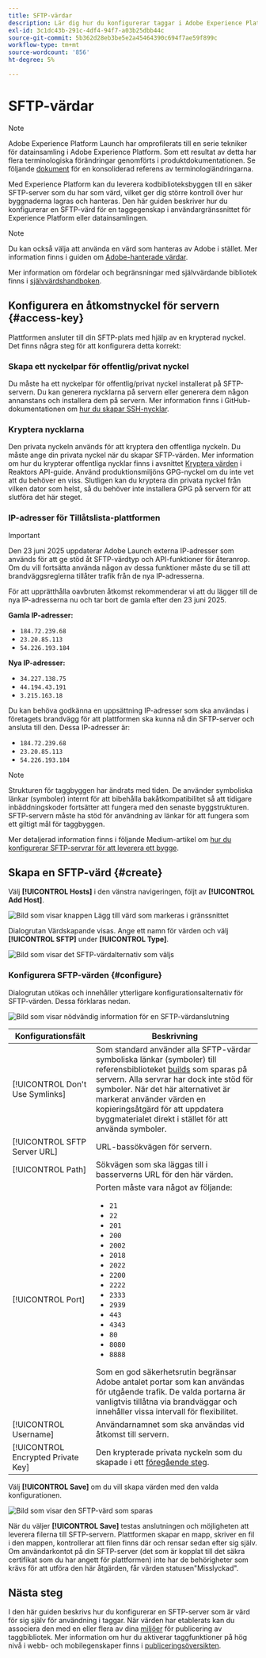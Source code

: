 ```yaml
---
title: SFTP-värdar
description: Lär dig hur du konfigurerar taggar i Adobe Experience Platform för att leverera biblioteksbyggen till en säker, självvärd SFTP-server.
exl-id: 3c1dc43b-291c-4df4-94f7-a03b25dbb44c
source-git-commit: 5b362d28eb3be5e2a45464390c694f7ae59f899c
workflow-type: tm+mt
source-wordcount: '856'
ht-degree: 5%

---
```


# SFTP-värdar

>[!NOTE]
>
>Adobe Experience Platform Launch har omprofilerats till en serie tekniker för datainsamling i Adobe Experience Platform. Som ett resultat av detta har flera terminologiska förändringar genomförts i produktdokumentationen. Se följande [dokument](../../../term-updates.md) för en konsoliderad referens av terminologiändringarna.

Med Experience Platform kan du leverera kodbiblioteksbyggen till en säker SFTP-server som du har som värd, vilket ger dig större kontroll över hur byggnaderna lagras och hanteras. Den här guiden beskriver hur du konfigurerar en SFTP-värd för en taggegenskap i användargränssnittet för Experience Platform eller datainsamlingen.

>[!NOTE]
>
>Du kan också välja att använda en värd som hanteras av Adobe i stället. Mer information finns i guiden om [Adobe-hanterade värdar](./managed-by-adobe-host.md).
>
>Mer information om fördelar och begränsningar med självvärdande bibliotek finns i [självvärdshandboken](./self-hosting-libraries.md).

## Konfigurera en åtkomstnyckel för servern {#access-key}

Plattformen ansluter till din SFTP-plats med hjälp av en krypterad nyckel. Det finns några steg för att konfigurera detta korrekt:

### Skapa ett nyckelpar för offentlig/privat nyckel

Du måste ha ett nyckelpar för offentlig/privat nyckel installerat på SFTP-servern. Du kan generera nycklarna på servern eller generera dem någon annanstans och installera dem på servern. Mer information finns i GitHub-dokumentationen om [hur du skapar SSH-nycklar](https://help.github.com/articles/generating-a-new-ssh-key-and-adding-it-to-the-ssh-agent/#generating-a-new-ssh-key).

### Kryptera nycklarna

Den privata nyckeln används för att kryptera den offentliga nyckeln. Du måste ange din privata nyckel när du skapar SFTP-värden. Mer information om hur du krypterar offentliga nycklar finns i avsnittet [Kryptera värden](../../../api/guides/encrypting-values.md) i Reaktors API-guide. Använd produktionsmiljöns GPG-nyckel om du inte vet att du behöver en viss. Slutligen kan du kryptera din privata nyckel från vilken dator som helst, så du behöver inte installera GPG på servern för att slutföra det här steget.

### IP-adresser för Tillåtslista-plattformen

>[!IMPORTANT]
>
> Den 23 juni 2025 uppdaterar Adobe Launch externa IP-adresser som används för att ge stöd åt SFTP-värdtyp och API-funktioner för återanrop. Om du vill fortsätta använda någon av dessa funktioner måste du se till att brandväggsreglerna tillåter trafik från de nya IP-adresserna.
>
> För att upprätthålla oavbruten åtkomst rekommenderar vi att du lägger till de nya IP-adresserna nu och tar bort de gamla efter den 23 juni 2025.
>
>**Gamla IP-adresser:**
> * `184.72.239.68`
> * `23.20.85.113`
> * `54.226.193.184`
>
>**Nya IP-adresser:**
> * `34.227.138.75 `
> * `44.194.43.191`
> * `3.215.163.18`

Du kan behöva godkänna en uppsättning IP-adresser som ska användas i företagets brandvägg för att plattformen ska kunna nå din SFTP-server och ansluta till den. Dessa IP-adresser är:

* `184.72.239.68`
* `23.20.85.113`
* `54.226.193.184`

>[!NOTE]
>
>Strukturen för taggbyggen har ändrats med tiden. De använder symboliska länkar (symboler) internt för att bibehålla bakåtkompatibilitet så att tidigare inbäddningskoder fortsätter att fungera med den senaste byggstrukturen. SFTP-servern måste ha stöd för användning av länkar för att fungera som ett giltigt mål för taggbyggen.

Mer detaljerad information finns i följande Medium-artikel om [hur du konfigurerar SFTP-servrar för att leverera ett bygge](https://medium.com/launch-by-adobe/configuring-an-sftp-server-for-use-with-adobe-launch-bc626027e5a6).

## Skapa en SFTP-värd {#create}

Välj **[!UICONTROL Hosts]** i den vänstra navigeringen, följt av **[!UICONTROL Add Host]**.

![Bild som visar knappen Lägg till värd som markeras i gränssnittet](../../../images/ui/publishing/sftp-hosts/add-host-button.png)

Dialogrutan Värdskapande visas. Ange ett namn för värden och välj **[!UICONTROL SFTP]** under **[!UICONTROL Type]**.

![Bild som visar det SFTP-värdalternativ som väljs](../../../images/ui/publishing/sftp-hosts/select-sftp.png)

### Konfigurera SFTP-värden {#configure}

Dialogrutan utökas och innehåller ytterligare konfigurationsalternativ för SFTP-värden. Dessa förklaras nedan.

![Bild som visar nödvändig information för en SFTP-värdanslutning](../../../images/ui/publishing/sftp-hosts/host-details.png)

| Konfigurationsfält | Beskrivning |
| --- | --- |
| [!UICONTROL Don't Use Symlinks] | Som standard använder alla SFTP-värdar symboliska länkar (symboler) till referensbiblioteket [builds](../builds.md) som sparas på servern. Alla servrar har dock inte stöd för symboler. När det här alternativet är markerat använder värden en kopieringsåtgärd för att uppdatera byggmaterialet direkt i stället för att använda symboler. |
| [!UICONTROL SFTP Server URL] | URL-bassökvägen för servern. |
| [!UICONTROL Path] | Sökvägen som ska läggas till i basserverns URL för den här värden. |
| [!UICONTROL Port] | Porten måste vara något av följande:<ul><li>`21`</li><li>`22`</li><li>`201`</li><li>`200`</li><li>`2002`</li><li>`2018`</li><li>`2022`</li><li>`2200`</li><li>`2222`</li><li>`2333`</li><li>`2939`</li><li>`443`</li><li>`4343`</li><li>`80`</li><li>`8080`</li><li>`8888`</li></ul>Som en god säkerhetsrutin begränsar Adobe antalet portar som kan användas för utgående trafik. De valda portarna är vanligtvis tillåtna via brandväggar och innehåller vissa intervall för flexibilitet. |
| [!UICONTROL Username] | Användarnamnet som ska användas vid åtkomst till servern. |
| [!UICONTROL Encrypted Private Key] | Den krypterade privata nyckeln som du skapade i ett [föregående steg](#access-key). |

Välj **[!UICONTROL Save]** om du vill skapa värden med den valda konfigurationen.

![Bild som visar den SFTP-värd som sparas](../../../images/ui/publishing/sftp-hosts/save-host.png)

När du väljer **[!UICONTROL Save]** testas anslutningen och möjligheten att leverera filerna till SFTP-servern. Plattformen skapar en mapp, skriver en fil i den mappen, kontrollerar att filen finns där och rensar sedan efter sig själv. Om användarkontot på din SFTP-server (det som är kopplat till det säkra certifikat som du har angett för plattformen) inte har de behörigheter som krävs för att utföra den här åtgärden, får värden statusen&quot;Misslyckad&quot;.

## Nästa steg

I den här guiden beskrivs hur du konfigurerar en SFTP-server som är värd för sig själv för användning i taggar. När värden har etablerats kan du associera den med en eller flera av dina [miljöer](../environments.md) för publicering av taggbibliotek. Mer information om hur du aktiverar taggfunktioner på hög nivå i webb- och mobilegenskaper finns i [publiceringsöversikten](../overview.md).
